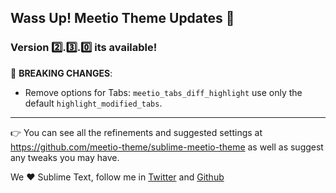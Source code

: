## Wass Up! Meetio Theme Updates 🎁

### Version 2️⃣.3️⃣.0️⃣ its available!

🧨 **BREAKING CHANGES**:

* Remove options for Tabs: `meetio_tabs_diff_highlight` use only the default `highlight_modified_tabs`.

---

👉 You can see all the refinements and suggested settings at https://github.com/meetio-theme/sublime-meetio-theme
as well as suggest any tweaks you may have.

We ♥️ Sublime Text, follow me in [Twitter](https://twitter.com/mauroreisviera) and
[Github](https://github.com/mauroreisvieira/)
